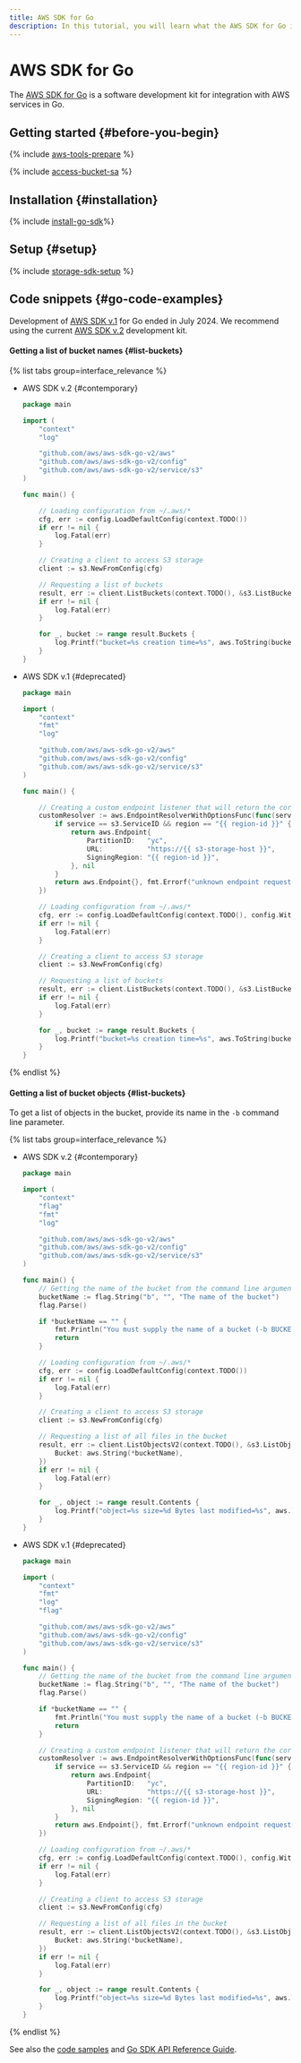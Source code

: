```yaml
---
title: AWS SDK for Go
description: In this tutorial, you will learn what the AWS SDK for Go is, how to install and configure it, and will also see some code snippets.
---
```


# AWS SDK for Go


The [AWS SDK for Go](https://aws.amazon.com/ru/sdk-for-go/) is a software development kit for integration with AWS services in Go.

## Getting started {#before-you-begin}

{% include [aws-tools-prepare](../../_includes/aws-tools/aws-tools-prepare.md) %}

{% include [access-bucket-sa](../../_includes/storage/access-bucket-sa.md) %}

## Installation {#installation}

{% include [install-go-sdk](../../_includes/aws-tools/install-go-sdk.md)%}

## Setup {#setup}

{% include [storage-sdk-setup](../_includes_service/storage-sdk-setup-storage-url.md) %}

## Code snippets {#go-code-examples}

Development of [AWS SDK v.1](https://github.com/aws/aws-sdk-go) for Go ended in July 2024. We recommend using the current [AWS SDK v.2](https://github.com/aws/aws-sdk-go-v2) development kit.

#### Getting a list of bucket names {#list-buckets}

{% list tabs group=interface_relevance %}

- AWS SDK v.2 {#contemporary}

  ```go
  package main

  import (
      "context"
      "log"

      "github.com/aws/aws-sdk-go-v2/aws"
      "github.com/aws/aws-sdk-go-v2/config"
      "github.com/aws/aws-sdk-go-v2/service/s3"
  )

  func main() {

      // Loading configuration from ~/.aws/*
      cfg, err := config.LoadDefaultConfig(context.TODO())
      if err != nil {
          log.Fatal(err)
      }

      // Creating a client to access S3 storage
      client := s3.NewFromConfig(cfg)

      // Requesting a list of buckets
      result, err := client.ListBuckets(context.TODO(), &s3.ListBucketsInput{})
      if err != nil {
          log.Fatal(err)
      }

      for _, bucket := range result.Buckets {
          log.Printf("bucket=%s creation time=%s", aws.ToString(bucket.Name), bucket.CreationDate.Local().Format("2006-01-02 15:04:05 Monday"))
      }
  }
  ```

- AWS SDK v.1 {#deprecated}

  ```go
  package main

  import (
      "context"
      "fmt"
      "log"

      "github.com/aws/aws-sdk-go-v2/aws"
      "github.com/aws/aws-sdk-go-v2/config"
      "github.com/aws/aws-sdk-go-v2/service/s3"
  )

  func main() {

      // Creating a custom endpoint listener that will return the correct URL for the S3 service and the {{ region-id }} region
      customResolver := aws.EndpointResolverWithOptionsFunc(func(service, region string, options ...interface{}) (aws.Endpoint, error) {
          if service == s3.ServiceID && region == "{{ region-id }}" {
              return aws.Endpoint{
                  PartitionID:   "yc",
                  URL:           "https://{{ s3-storage-host }}",
                  SigningRegion: "{{ region-id }}",
              }, nil
          }
          return aws.Endpoint{}, fmt.Errorf("unknown endpoint requested")
      })

      // Loading configuration from ~/.aws/*
      cfg, err := config.LoadDefaultConfig(context.TODO(), config.WithEndpointResolverWithOptions(customResolver))
      if err != nil {
          log.Fatal(err)
      }

      // Creating a client to access S3 storage
      client := s3.NewFromConfig(cfg)

      // Requesting a list of buckets
      result, err := client.ListBuckets(context.TODO(), &s3.ListBucketsInput{})
      if err != nil {
          log.Fatal(err)
      }

      for _, bucket := range result.Buckets {
          log.Printf("bucket=%s creation time=%s", aws.ToString(bucket.Name), bucket.CreationDate.Format("2006-01-02 15:04:05 Monday"))
      }
  }
  ```

{% endlist %}

#### Getting a list of bucket objects {#list-buckets}

To get a list of objects in the bucket, provide its name in the `-b` command line parameter.

{% list tabs group=interface_relevance %}

- AWS SDK v.2 {#contemporary}

  ```go
  package main

  import (
      "context"
      "flag"
      "fmt"
      "log"

      "github.com/aws/aws-sdk-go-v2/aws"
      "github.com/aws/aws-sdk-go-v2/config"
      "github.com/aws/aws-sdk-go-v2/service/s3"
  )

  func main() {
      // Getting the name of the bucket from the command line argument
      bucketName := flag.String("b", "", "The name of the bucket")
      flag.Parse()

      if *bucketName == "" {
          fmt.Println("You must supply the name of a bucket (-b BUCKET)")
          return
      }

      // Loading configuration from ~/.aws/*
      cfg, err := config.LoadDefaultConfig(context.TODO())
      if err != nil {
          log.Fatal(err)
      }

      // Creating a client to access S3 storage
      client := s3.NewFromConfig(cfg)

      // Requesting a list of all files in the bucket
      result, err := client.ListObjectsV2(context.TODO(), &s3.ListObjectsV2Input{
          Bucket: aws.String(*bucketName),
      })
      if err != nil {
          log.Fatal(err)
      }

      for _, object := range result.Contents {
          log.Printf("object=%s size=%d Bytes last modified=%s", aws.ToString(object.Key), aws.ToInt64(object.Size), object.LastModified.Local().Format("2006-01-02 15:04:05 Monday"))
      }
  }
  ```

- AWS SDK v.1 {#deprecated}

  ```go
  package main

  import (
      "context"
      "fmt"
      "log"
      "flag"

      "github.com/aws/aws-sdk-go-v2/aws"
      "github.com/aws/aws-sdk-go-v2/config"
      "github.com/aws/aws-sdk-go-v2/service/s3"
  )

  func main() {
      // Getting the name of the bucket from the command line argument
      bucketName := flag.String("b", "", "The name of the bucket")
      flag.Parse()

      if *bucketName == "" {
          fmt.Println("You must supply the name of a bucket (-b BUCKET)")
          return
      }

      // Creating a custom endpoint listener that will return the correct URL for the S3 service and the {{ region-id }} region
      customResolver := aws.EndpointResolverWithOptionsFunc(func(service, region string, options ...interface{}) (aws.Endpoint, error) {
          if service == s3.ServiceID && region == "{{ region-id }}" {
              return aws.Endpoint{
                  PartitionID:   "yc",
                  URL:           "https://{{ s3-storage-host }}",
                  SigningRegion: "{{ region-id }}",
              }, nil
          }
          return aws.Endpoint{}, fmt.Errorf("unknown endpoint requested")
      })

      // Loading configuration from ~/.aws/*
      cfg, err := config.LoadDefaultConfig(context.TODO(), config.WithEndpointResolverWithOptions(customResolver))
      if err != nil {
          log.Fatal(err)
      }

      // Creating a client to access S3 storage
      client := s3.NewFromConfig(cfg)

      // Requesting a list of all files in the bucket
      result, err := client.ListObjectsV2(context.TODO(), &s3.ListObjectsV2Input{
          Bucket: aws.String(*bucketName),
      })
      if err != nil {
          log.Fatal(err)
      }

      for _, object := range result.Contents {
          log.Printf("object=%s size=%d Bytes last modified=%s", aws.ToString(object.Key), object.Size, object.LastModified.Format("2006-01-02 15:04:05 Monday"))
      }
  }
  ```

{% endlist %}

See also the [code samples](https://github.com/awsdocs/aws-doc-sdk-examples/tree/main/gov2/s3) and [Go SDK API Reference Guide](https://pkg.go.dev/github.com/aws/aws-sdk-go-v2/service/s3).